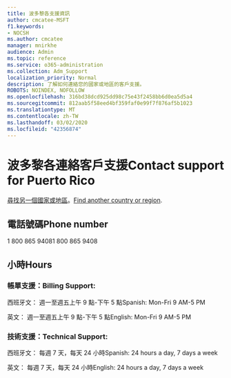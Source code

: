 ```yaml
---
title: 波多黎各支援資訊
author: cmcatee-MSFT
f1.keywords:
- NOCSH
ms.author: cmcatee
manager: mnirkhe
audience: Admin
ms.topic: reference
ms.service: o365-administration
ms.collection: Adm_Support
localization_priority: Normal
description: 了解如何連絡您的國家或地區的客戶支援。
ROBOTS: NOINDEX, NOFOLLOW
ms.openlocfilehash: 316bd38dcd925dd98c75e43f2458bb6d0ea5d5a4
ms.sourcegitcommit: 812aab5f58eed4bf359faf0e99f7f876af5b1023
ms.translationtype: MT
ms.contentlocale: zh-TW
ms.lasthandoff: 03/02/2020
ms.locfileid: "42356874"
---
```

# <a name="contact-support-for-puerto-rico"></a><span data-ttu-id="d1dbb-103">波多黎各連絡客戶支援</span><span class="sxs-lookup"><span data-stu-id="d1dbb-103">Contact support for Puerto Rico</span></span>

<span data-ttu-id="d1dbb-104">[尋找另一個國家或地區](../contact-support-for-business-products.md)。</span><span class="sxs-lookup"><span data-stu-id="d1dbb-104">[Find another country or region](../contact-support-for-business-products.md).</span></span>

## <a name="phone-number"></a><span data-ttu-id="d1dbb-105">電話號碼</span><span class="sxs-lookup"><span data-stu-id="d1dbb-105">Phone number</span></span>
<span data-ttu-id="d1dbb-106">1 800 865 9408</span><span class="sxs-lookup"><span data-stu-id="d1dbb-106">1 800 865 9408</span></span>

## <a name="hours"></a><span data-ttu-id="d1dbb-107">小時</span><span class="sxs-lookup"><span data-stu-id="d1dbb-107">Hours</span></span>
### <a name="billing-support"></a><span data-ttu-id="d1dbb-108">帳單支援：</span><span class="sxs-lookup"><span data-stu-id="d1dbb-108">Billing Support:</span></span>

<span data-ttu-id="d1dbb-109">西班牙文： 週一至週五上午 9 點-下午 5 點</span><span class="sxs-lookup"><span data-stu-id="d1dbb-109">Spanish: Mon-Fri 9 AM-5 PM</span></span>

<span data-ttu-id="d1dbb-110">英文： 週一至週五上午 9 點-下午 5 點</span><span class="sxs-lookup"><span data-stu-id="d1dbb-110">English: Mon-Fri 9 AM-5 PM</span></span>

### <a name="technical-support"></a><span data-ttu-id="d1dbb-111">技術支援：</span><span class="sxs-lookup"><span data-stu-id="d1dbb-111">Technical Support:</span></span>

<span data-ttu-id="d1dbb-112">西班牙文： 每週 7 天，每天 24 小時</span><span class="sxs-lookup"><span data-stu-id="d1dbb-112">Spanish: 24 hours a day, 7 days a week</span></span>

<span data-ttu-id="d1dbb-113">英文： 每週 7 天，每天 24 小時</span><span class="sxs-lookup"><span data-stu-id="d1dbb-113">English: 24 hours a day, 7 days a week</span></span>
